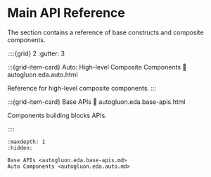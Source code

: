 # Main API Reference

The section contains a reference of base constructs and composite components.

::::{grid} 2
  :gutter: 3

:::{grid-item-card} Auto: High-level Composite Components
   :link: autogluon.eda.auto.html

   Reference for high-level composite components.
:::

:::{grid-item-card} Base APIs
   :link: autogluon.eda.base-apis.html

   Components building blocks APIs.

::::

```{toctree}
:maxdepth: 1
:hidden:

Base APIs <autogluon.eda.base-apis.md>
Auto Components <autogluon.eda.auto.md>
```
